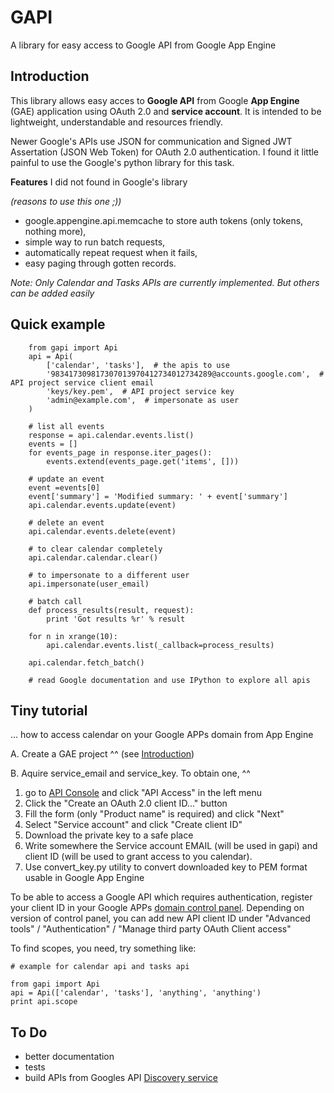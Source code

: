 GAPI
====
A library for easy access to Google API from Google App Engine

Introduction
------------
This library allows easy acces to **Google API** from Google **App Engine** (GAE)
application using OAuth 2.0 and **service account**. It is intended to be
lightweight, understandable and resources friendly.

Newer Google's APIs use JSON for communication and Signed JWT Assertation (JSON
Web Token) for OAuth 2.0 authentication. I found it little painful to use the
Google's python library for this task.

**Features** I did not found in Google's library

*(reasons to use this one ;))*

* google.appengine.api.memcache to store auth tokens (only tokens, nothing more),
* simple way to run batch requests,
* automatically repeat request when it fails,
* easy paging through gotten records.

*Note: Only Calendar and Tasks APIs are currently implemented. But others can be added easily*

Quick example
--
        from gapi import Api
        api = Api(
            ['calendar', 'tasks'],  # the apis to use
            '983417309817307013970412734012734289@accounts.google.com',  # API project service client email
            'keys/key.pem',  # API project service key
            'admin@example.com',  # impersonate as user
        )

        # list all events
        response = api.calendar.events.list()
        events = []
        for events_page in response.iter_pages():
            events.extend(events_page.get('items', []))

        # update an event
        event =events[0]
        event['summary'] = 'Modified summary: ' + event['summary']
        api.calendar.events.update(event)

        # delete an event
        api.calendar.events.delete(event)

        # to clear calendar completely
        api.calendar.calendar.clear()

        # to impersonate to a different user
        api.impersonate(user_email)

        # batch call
        def process_results(result, request):
            print 'Got results %r' % result

        for n in xrange(10):
            api.calendar.events.list(_callback=process_results)

        api.calendar.fetch_batch()

        # read Google documentation and use IPython to explore all apis


Tiny tutorial
--

... how to access calendar on your Google APPs domain from App Engine

A. Create a GAE project
^^
(see [Introduction](https://developers.google.com/appengine/docs/python/gettingstartedpython27/introduction))

B. Aquire service_email and  service_key. To obtain one, 
^^

1. go to [API Console](https://code.google.com/apis/console) and click "API Access" in the left menu
2. Click the "Create an OAuth 2.0 client ID..." button
3. Fill the form (only "Product name" is required) and click "Next"
4. Select "Service account"  and click "Create client ID"
5. Download the private key to a safe place
6. Write somewhere the Service account EMAIL (will be used in gapi) and client ID (will be used to grant access to you calendar).
7. Use convert_key.py utility to convert downloaded key to PEM format usable in Google App Engine

To be able to access a Google API which requires authentication, register your
client ID in your Google APPs [domain control panel](https://admin.google.com).
Depending on version of control panel, you can add new API client ID under
"Advanced tools" / "Authentication" / "Manage third party OAuth Client access"

To find scopes, you need, try something like:

    # example for calendar api and tasks api

    from gapi import Api
    api = Api(['calendar', 'tasks'], 'anything', 'anything')
    print api.scope

To Do
--

* better documentation
* tests
* build APIs from Googles API [Discovery service](https://www.googleapis.com/discovery/v1/apis)
